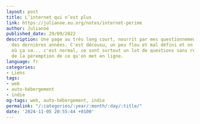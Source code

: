 ```yaml
---
layout: post
title: L’internet qui n’est plus
link: https://julianoe.eu.org/notes/internet-perime
author: Julianoë
published_date: 29/09/2022
description: Une page au très long court, nourrit par mes questionnements et vécus
  des dernières années. C'est décousu, un peu flou et mal défini et on sait pas trop
  où ça va... c'est normal, ce sont surtout un lot de questions sans réponses autour
  de la péremption de ce qu'on met en ligne.
language: fr
categories:
- Liens
tags:
- web
- auto-hébergement
- indie
og-tags: web, auto-hébergement, indie
permalink: "/:categories/:year/:month/:day/:title/"
date: '2024-11-05 20:55:44 +0100'
---
```

